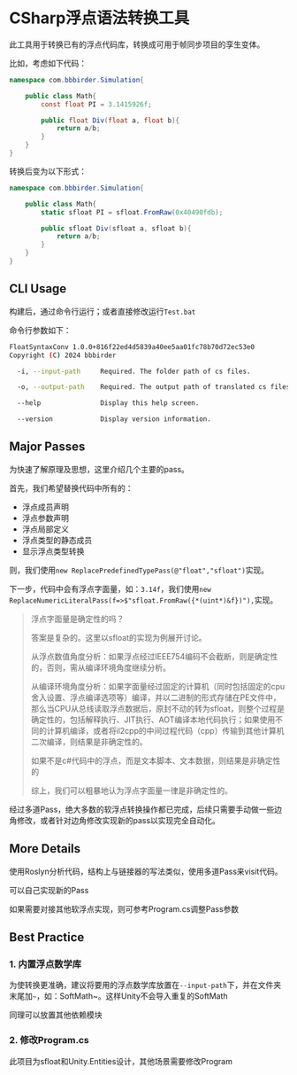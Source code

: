 # CSharp浮点语法转换工具

此工具用于转换已有的浮点代码库，转换成可用于帧同步项目的孪生变体。

比如，考虑如下代码：

```csharp
namespace com.bbbirder.Simulation{

    public class Math{
        const float PI = 3.1415926f;

        public float Div(float a, float b){
            return a/b;
        }
    }
}
```
转换后变为以下形式：

```csharp
namespace com.bbbirder.Simulation{

    public class Math{
        static sfloat PI = sfloat.FromRaw(0x40490fdb);

        public sfloat Div(sfloat a, sfloat b){
            return a/b;
        }
    }
}
```
## CLI Usage
构建后，通过命令行运行；或者直接修改运行`Test.bat`

命令行参数如下：
```bash
FloatSyntaxConv 1.0.0+816f22ed4d5839a40ee5aa01fc78b70d72ec53e0
Copyright (C) 2024 bbbirder

  -i, --input-path     Required. The folder path of cs files.

  -o, --output-path    Required. The output path of translated cs files.

  --help               Display this help screen.

  --version            Display version information.
```

## Major Passes

为快速了解原理及思想，这里介绍几个主要的pass。

首先，我们希望替换代码中所有的：
* 浮点成员声明
* 浮点参数声明
* 浮点局部定义
* 浮点类型的静态成员
* 显示浮点类型转换

则，我们使用`new ReplacePredefinedTypePass(@"float","sfloat")`实现。

下一步，代码中会有浮点字面量，如：`3.14f`，我们使用`new ReplaceNumericLiteralPass(f=>$"sfloat.FromRaw({*(uint*)&f})"),`实现。

> 浮点字面量是确定性的吗？
> 
> 答案是复杂的。这里以sfloat的实现为例展开讨论。
> 
> 从浮点数值角度分析：如果浮点经过IEEE754编码不会截断，则是确定性的，否则，需从编译环境角度继续分析。
> 
> 从编译环境角度分析：如果字面量经过固定的计算机（同时包括固定的cpu舍入设置、浮点编译选项等）编译，并以二进制的形式存储在PE文件中，那么当CPU从总线读取浮点数据后，原封不动的转为sfloat，则整个过程是确定性的，包括解释执行、JIT执行、AOT编译本地代码执行；如果使用不同的计算机编译，或者将il2cpp的中间过程代码（cpp）传输到其他计算机二次编译，则结果是非确定性的。
>
> 如果不是c#代码中的浮点，而是文本脚本、文本数据，则结果是非确定性的
>
> 综上，我们可以粗暴地认为浮点字面量一律是非确定性的。

经过多道Pass，绝大多数的软浮点转换操作都已完成，后续只需要手动做一些边角修改，或者针对边角修改实现新的pass以实现完全自动化。

## More Details

使用Roslyn分析代码，结构上与链接器的写法类似，使用多道Pass来visit代码。

可以自己实现新的Pass

如果需要对接其他软浮点实现，则可参考Program.cs调整Pass参数

## Best Practice

### 1. 内置浮点数学库
为使转换更准确，建议将要用的浮点数学库放置在`--input-path`下，并在文件夹末尾加`~`，如：SoftMath~。这样Unity不会导入重复的SoftMath

同理可以放置其他依赖模块

### 2. 修改Program.cs

此项目为sfloat和Unity.Entities设计，其他场景需要修改Program

